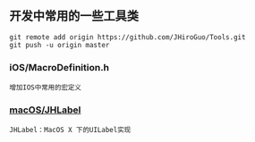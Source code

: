 ## 开发中常用的一些工具类
```
git remote add origin https://github.com/JHiroGuo/Tools.git
git push -u origin master
```



### iOS/MacroDefinition.h 
    增加IOS中常用的宏定义

### [macOS/JHLabel ](https://github.com/JHiroGuo/Tools/tree/master/macOS/JHLabel/README.md)
	JHLabel：MacOS X 下的UILabel实现

